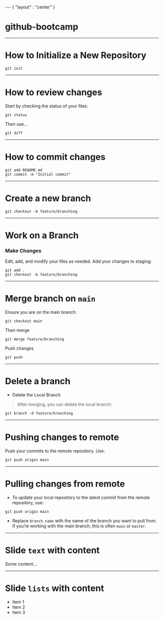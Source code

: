 --- { "layout" : "center" }
# github-bootcamp

---
# How to Initialize a New Repository
```console
git init
```
---
# How to review changes
Start by checking the status of your files:
```console
git status
```
Then use...
```console
git diff
```
---
# How to commit changes

```console
git add README.md
git commit -m "Initial commit"
```
---
# Create a new branch

```console
git checkout -b feature/branching
```
---
# Work on a Branch

### Make Changes
Edit, add, and modify your files as needed.
Add your changes to staging:
```console
git add .
git checkout -b feature/branching
```

---
# Merge branch on ```main```

Ensure you are on the main branch:
```console
git checkout main

```
Then merge
```console
git merge feature/branching
```
Push changes 
```console
git push
```
--- 
# Delete a branch

- Delete the Local Branch
> After merging, you can delete the local branch:
```console
git branch -d feature/branching
```

---
# Pushing changes to remote

Push your commits to the remote repository. Use:
```console
git push origin main
```

---
# Pulling changes from remote
- To update your local repository to the latest commit from the remote repository, use:
```console
git push origin main
```
- Replace `branch_name` with the name of the branch you want to pull from. If you’re working with the main branch, this is often `main` or `master`.

---
# Slide `text` with content
Some content...

---
# Slide `lists` with content
- Item 1
- Item 2
- Item 3
